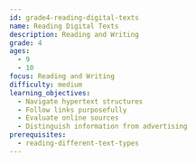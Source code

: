 ```yaml
---
id: grade4-reading-digital-texts
name: Reading Digital Texts
description: Reading and Writing
grade: 4
ages:
  - 9
  - 10
focus: Reading and Writing
difficulty: medium
learning_objectives:
  - Navigate hypertext structures
  - Follow links purposefully
  - Evaluate online sources
  - Distinguish information from advertising
prerequisites:
  - reading-different-text-types
---
```


